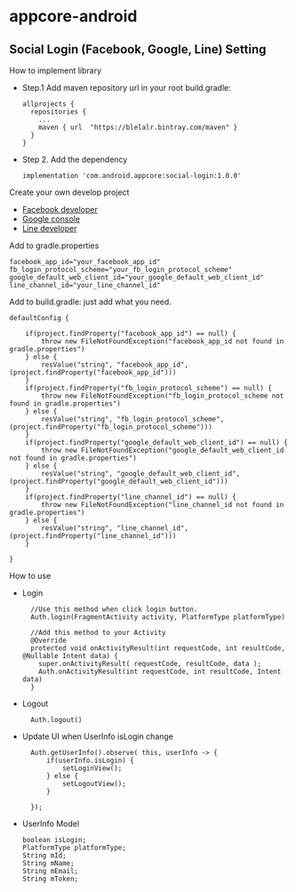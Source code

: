 # appcore-android
## Social Login (Facebook, Google, Line) Setting
How to implement library
- Step.1 Add maven repository url in your root build.gradle:
    	
      allprojects {
        repositories {
          ...
          maven { url  "https://blelalr.bintray.com/maven" }
        }
      }

- Step 2. Add the dependency
    
      implementation 'com.android.appcore:social-login:1.0.0'

Create your own develop project
- [Facebook developer](https://developers.facebook.com/)
- [Google console](https://console.cloud.google.com/)
- [Line developer](https://developers.line.biz/)

Add to gradle.properties 

    facebook_app_id="your_facebook_app_id"
    fb_login_protocol_scheme="your_fb_login_protocol_scheme"
    google_default_web_client_id="your_google_default_web_client_id"
    line_channel_id="your_line_channel_id"

Add to build.gradle: just add what you need.
     
    defaultConfig {
        
        if(project.findProperty("facebook_app_id") == null) {
            throw new FileNotFoundException("facebook_app_id not found in gradle.properties")
        } else {
            resValue("string", "facebook_app_id", (project.findProperty("facebook_app_id")))
        }
        if(project.findProperty("fb_login_protocol_scheme") == null) {
            throw new FileNotFoundException("fb_login_protocol_scheme not found in gradle.properties")
        } else {
            resValue("string", "fb_login_protocol_scheme", (project.findProperty("fb_login_protocol_scheme")))
        }
        if(project.findProperty("google_default_web_client_id") == null) {
            throw new FileNotFoundException("google_default_web_client_id not found in gradle.properties")
        } else {
            resValue("string", "google_default_web_client_id", (project.findProperty("google_default_web_client_id")))
        }
        if(project.findProperty("line_channel_id") == null) {
            throw new FileNotFoundException("line_channel_id not found in gradle.properties")
        } else {
            resValue("string", "line_channel_id", (project.findProperty("line_channel_id")))
        }
        
    }
      
    
How to use
- Login 
      
        //Use this method when click login button.
        Auth.login(FragmentActivity activity, PlatformType platformType)
        
        //Add this method to your Activity
        @Override
        protected void onActivityResult(int requestCode, int resultCode, @Nullable Intent data) {
          super.onActivityResult( requestCode, resultCode, data );
          Auth.onActivityResult(int requestCode, int resultCode, Intent data)
        }
        
- Logout
    
        Auth.logout()
        
- Update UI when UserInfo isLogin change

        Auth.getUserInfo().observe( this, userInfo -> {
            if(userInfo.isLogin) {
                setLoginView();
            } else {
                setLogoutView();
            }
         
        });

- UserInfo Model
        
      boolean isLogin;
      PlatformType platformType;
      String mId;
      String mName;
      String mEmail;
      String mToken;
